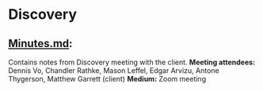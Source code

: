 # Discovery

## [Minutes.md](https://github.com/ChanRathke/PortfolioSentinel/blob/master/Discovery/Minutes.md):
Contains notes from Discovery meeting with the client.
**Meeting attendees:** Dennis Vo, Chandler Rathke, Mason Leffel, Edgar Arvizu, Antone Thygerson, Matthew Garrett (client)
**Medium:** Zoom meeting





